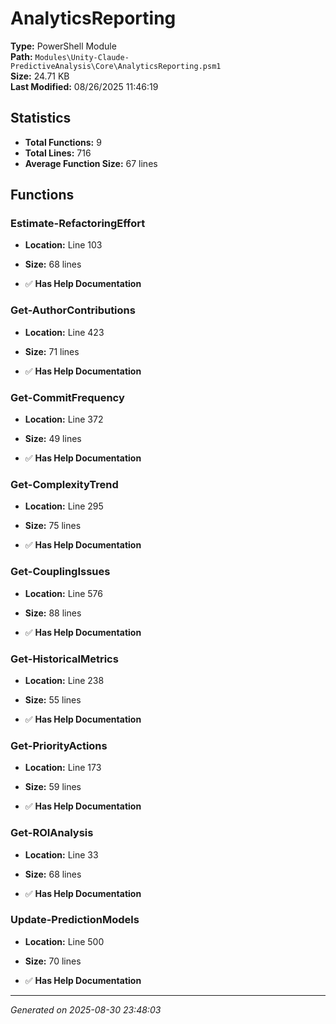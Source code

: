 # AnalyticsReporting

**Type:** PowerShell Module  
**Path:** `Modules\Unity-Claude-PredictiveAnalysis\Core\AnalyticsReporting.psm1`  
**Size:** 24.71 KB  
**Last Modified:** 08/26/2025 11:46:19  

## Statistics

- **Total Functions:** 9
- **Total Lines:** 716
- **Average Function Size:** 67 lines

## Functions


### Estimate-RefactoringEffort

- **Location:** Line 103
- **Size:** 68 lines

- ✅ **Has Help Documentation** 
### Get-AuthorContributions

- **Location:** Line 423
- **Size:** 71 lines

- ✅ **Has Help Documentation** 
### Get-CommitFrequency

- **Location:** Line 372
- **Size:** 49 lines

- ✅ **Has Help Documentation** 
### Get-ComplexityTrend

- **Location:** Line 295
- **Size:** 75 lines

- ✅ **Has Help Documentation** 
### Get-CouplingIssues

- **Location:** Line 576
- **Size:** 88 lines

- ✅ **Has Help Documentation** 
### Get-HistoricalMetrics

- **Location:** Line 238
- **Size:** 55 lines

- ✅ **Has Help Documentation** 
### Get-PriorityActions

- **Location:** Line 173
- **Size:** 59 lines

- ✅ **Has Help Documentation** 
### Get-ROIAnalysis

- **Location:** Line 33
- **Size:** 68 lines

- ✅ **Has Help Documentation** 
### Update-PredictionModels

- **Location:** Line 500
- **Size:** 70 lines

- ✅ **Has Help Documentation**

---
*Generated on 2025-08-30 23:48:03*
